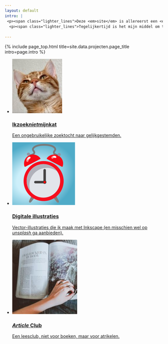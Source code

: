 ```yaml
---
layout: default
intro: |
 <p><span class="lighter_lines">Deze <em>site</em> is allereerst een <em>hobby-project</em>. Ik heb ’m helemaal zelf gemaakt, zowel het scripten en programmeren als het maken van de plaatjes. </span></p>
  <p><span class="lighter_lines">Tegelijkertijd is het mijn middel om te schrijven en <em>andere projecten</em> op te zetten.</span></p>

---
```


{% include page_top.html 
   title=site.data.projecten.page_title 
   intro=page.intro 
%}

<div class="custom-section">
  
<ul class="article-list">
<li>
    <img src="/projecten/images/cat.JPG" alt="Icon" class="link-icon">
    <a href="/projecten/pages_sub/project01"><div class="text">
      <h3>Ikzoek<em>niet</em>mijnkat</h3>
      <p>Een ongebruikelijke zoektocht naar gelijkgestemden.</p>
    </div></a>
</li>

<li>
    <img src="/projecten/images/wekker.svg" alt="Icon" class="link-icon">
    <a href="/projecten/pages_sub/project02"><div class="text">
      <h3>Digitale illustraties</h3>
      <p>Vector-illustraties die ik maak met Inkscape (en misschien wel op <em>unsplash</em> ga aanbieden).</p>
    </div></a>
</li>

<li>
    <img src="/projecten/images/article.JPG" alt="Icon" class="link-icon">
    <a href="/projecten/pages_sub/project03"><div class="text">
    <h3><em>Article</em> Club</h3>
    <p>Een leesclub, niet voor boeken, maar voor atrikelen.</p>
  </div></a>
</li>


</ul></div>

